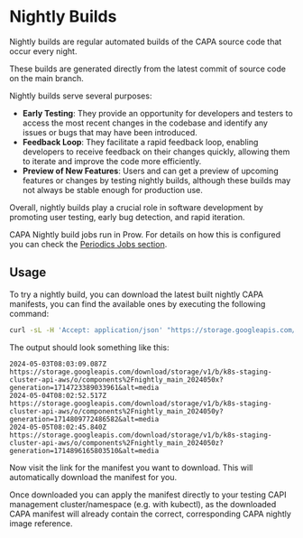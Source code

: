 # Nightly Builds

Nightly builds are regular automated builds of the CAPA source code that occur every night.

These builds are generated directly from the latest commit of source code on the main branch.

Nightly builds serve several purposes:

- **Early Testing**: They provide an opportunity for developers and testers to access the most recent changes in the codebase and identify any issues or bugs that may have been introduced.
- **Feedback Loop**: They facilitate a rapid feedback loop, enabling developers to receive feedback on their changes quickly, allowing them to iterate and improve the code more efficiently.
- **Preview of New Features**: Users and can get a preview of upcoming features or changes by testing nightly builds, although these builds may not always be stable enough for production use.

Overall, nightly builds play a crucial role in software development by promoting user testing, early bug detection, and rapid iteration.

CAPA Nightly build jobs run in Prow. For details on how this is configured you can check the [Periodics Jobs section](../topics/reference/jobs.md#periodics).

## Usage

To try a nightly build, you can download the latest built nightly CAPA manifests, you can find the available ones by executing the following command:
```bash
curl -sL -H 'Accept: application/json' "https://storage.googleapis.com/storage/v1/b/k8s-staging-cluster-api-aws/o" | jq -r '.items | map(select(.name | startswith("components/nightly_main"))) | .[] | [.timeCreated,.mediaLink] | @tsv'
```
The output should look something like this:
```
2024-05-03T08:03:09.087Z        https://storage.googleapis.com/download/storage/v1/b/k8s-staging-cluster-api-aws/o/components%2Fnightly_main_2024050x?generation=1714723389033961&alt=media
2024-05-04T08:02:52.517Z        https://storage.googleapis.com/download/storage/v1/b/k8s-staging-cluster-api-aws/o/components%2Fnightly_main_2024050y?generation=1714809772486582&alt=media
2024-05-05T08:02:45.840Z        https://storage.googleapis.com/download/storage/v1/b/k8s-staging-cluster-api-aws/o/components%2Fnightly_main_2024050z?generation=1714896165803510&alt=media
```

Now visit the link for the manifest you want to download. This will automatically download the manifest for you.

Once downloaded you can apply the manifest directly to your testing CAPI management cluster/namespace (e.g. with kubectl), as the downloaded CAPA manifest
will already contain the correct, corresponding CAPA nightly image reference.
